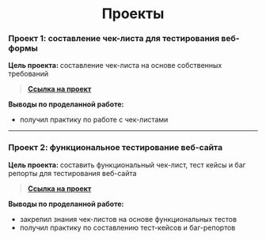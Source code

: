 <div align=center>
  
<h1> Проекты </h1>

</div>


### Проект 1: составление чек-листа для тестирования веб-формы

<b>Цель проекта: </b> составление чек-листа на основе собственных требований

> [__Ссылка на проект__](https://docs.google.com/spreadsheets/d/1R4CfP9SLC7MfkSooVgBdld2kVBRX7i1YRglliVdBeGo/edit?gid=0#gid=0)

<b>Выводы по проделанной работе: </b>
 - получил практику по работе с чек-листами

***

### Проект 2: функциональное тестирование веб-сайта

<b>Цель проекта: </b> составить функциональный чек-лист, тест кейсы и баг репорты для тестирования веб-сайта

> [__Ссылка на проект__](https://rift-barracuda-b30.notion.site/1f144ad040058054b87efb6cbd4e4685)

<b>Выводы по проделанной работе: </b>
 - закрепил знания чек-листов на основе функциональных тестов
 - получил практику по составлению тест-кейсов и баг-репортов
